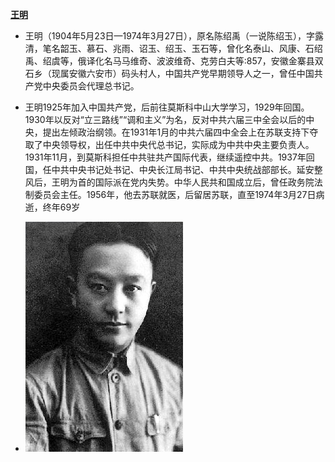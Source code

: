 **[王明](https://zh.wikipedia.org/wiki/王明)**

-  王明（1904年5月23日—1974年3月27日），原名陈绍禹（一说陈绍玉），字露清，笔名韶玉、慕石、兆雨、诏玉、绍玉、玉石等，曾化名泰山、风康、石绍禹、绍虞等，俄译化名马马维奇、波波维奇、克劳白夫等:857，安徽金寨县双石乡（现属安徽六安市）码头村人，中国共产党早期领导人之一，曾任中国共产党中央委员会代理总书记。

- 王明1925年加入中国共产党，后前往莫斯科中山大学学习，1929年回国。1930年以反对“立三路线”“调和主义”为名，反对中共六届三中全会以后的中央，提出左倾政治纲领。在1931年1月的中共六届四中全会上在苏联支持下夺取了中央领导权，出任中共中央代总书记，实际成为中共中央主要负责人。1931年11月，到莫斯科担任中共驻共产国际代表，继续遥控中共。1937年回国，任中共中央书记处书记、中央长江局书记、中共中央统战部部长。延安整风后，王明为首的国际派在党内失势。中华人民共和国成立后，曾任政务院法制委员会主任。1956年，他去苏联就医，后留居苏联，直至1974年3月27日病逝，终年69岁
- ![wang](../images/image-wang.png)
